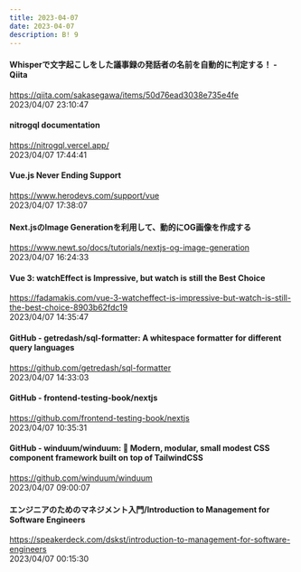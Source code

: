 ```yaml
---
title: 2023-04-07
date: 2023-04-07
description: B! 9
---
```


#### Whisperで文字起こしをした議事録の発話者の名前を自動的に判定する！ - Qiita
https://qiita.com/sakasegawa/items/50d76ead3038e735e4fe<br>
2023/04/07 23:10:47<br>


#### nitrogql documentation
https://nitrogql.vercel.app/<br>
2023/04/07 17:44:41<br>


#### Vue.js Never Ending Support
https://www.herodevs.com/support/vue<br>
2023/04/07 17:38:07<br>


#### Next.jsのImage Generationを利用して、動的にOG画像を作成する
https://www.newt.so/docs/tutorials/nextjs-og-image-generation<br>
2023/04/07 16:24:33<br>


#### Vue 3: watchEffect is Impressive, but watch is still the Best Choice
https://fadamakis.com/vue-3-watcheffect-is-impressive-but-watch-is-still-the-best-choice-8903b62fdc19<br>
2023/04/07 14:35:47<br>


#### GitHub - getredash/sql-formatter: A whitespace formatter for different query languages
https://github.com/getredash/sql-formatter<br>
2023/04/07 14:33:03<br>


#### GitHub - frontend-testing-book/nextjs
https://github.com/frontend-testing-book/nextjs<br>
2023/04/07 10:35:31<br>


#### GitHub - winduum/winduum: 🎨 Modern, modular, small modest CSS component framework built on top of TailwindCSS
https://github.com/winduum/winduum<br>
2023/04/07 09:00:07<br>


#### エンジニアのためのマネジメント入門/Introduction to Management for Software Engineers
https://speakerdeck.com/dskst/introduction-to-management-for-software-engineers<br>
2023/04/07 00:15:30<br>


